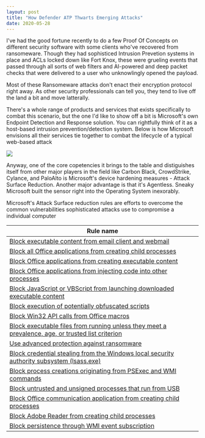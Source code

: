 ```yaml
---
layout: post
title: "How Defender ATP Thwarts Emerging Attacks"
date: 2020-05-28
---
```


I've had the good fortune recently to do a few Proof Of Concepts on different security software with some clients who've recovered from ransomeware. Though they had sophisticed
Intrusion Prevetion systems in place and ACLs locked down like Fort Knox, these were grueling events that passed through all sorts of web
filters and AI-powered and deep packet checks that were delivered to a user who unknowlingly opened the payload.

Most of these Ransomeware attacks don't enact their encryption protocol right away. As other security professionals can tell you, they tend
to live off the land a bit and move latterally.

There's a whole range of products and services that exists specifically to combat this scenario, but the one I'd like to show off a bit is
Microsoft's own Endpoint Detection and Response solution. You can rightfully think of it as a host-based intrusion prevention/detection system.
Below is how Microsoft envisions all their services tie together to combat the lifecycle of a typical web-based attack

<img src="{{ site.baseurl }}/assets/DefenderATP1.png">

Anyway, one of the core copetencies it brings to the table and distiguishes itself from other major players in the field like Carbon Black,
CrowdStrike, Cylance, and PaloAlto is Microsoft's device hardening measures - Attack Surface Reduction. Another major advantage is that
it's Agentless. Sneaky Microsoft built the sensor right into the Operating System inexorably.

Microsoft's Attack Surface reduction rules are efforts to overcome the common vulnerabilities sophisticated attacks use to compromise a
individual computer

|     Rule name                                                                                             |
|-----------------------------------------------------------------------------------------------------------|
|    [Block executable content from email client and webmail](https://docs.microsoft.com/en-us/windows/security/threat-protection/microsoft-defender-atp/attack-surface-reduction#block-executable-content-from-email-client-and-webmail)                                                 |
|    [Block all Office applications from creating child   processes](https://docs.microsoft.com/en-us/windows/security/threat-protection/microsoft-defender-atp/attack-surface-reduction#block-all-office-applications-from-creating-child-processes)                                          |
|    [Block Office applications from creating executable content](https://docs.microsoft.com/en-us/windows/security/threat-protection/microsoft-defender-atp/attack-surface-reduction#block-office-applications-from-creating-executable-content)                                             |
|    [Block Office applications from injecting code into other   processes](https://docs.microsoft.com/en-us/windows/security/threat-protection/microsoft-defender-atp/attack-surface-reduction#block-office-applications-from-injecting-code-into-other-processes)                                   |
|    [Block JavaScript or VBScript from launching downloaded   executable content](https://docs.microsoft.com/en-us/windows/security/threat-protection/microsoft-defender-atp/attack-surface-reduction#block-javascript-or-vbscript-from-launching-downloaded-executable-content)                            |
|    [Block execution of potentially obfuscated scripts](https://docs.microsoft.com/en-us/windows/security/threat-protection/microsoft-defender-atp/attack-surface-reduction#block-execution-of-potentially-obfuscated-scripts)                                                      |
|    [Block Win32 API calls from Office macros](https://docs.microsoft.com/en-us/windows/security/threat-protection/microsoft-defender-atp/attack-surface-reduction#block-win32-api-calls-from-office-macros)                                                               |
|    [Block executable files from running unless they meet a   prevalence, age, or trusted list criterion](https://docs.microsoft.com/en-us/windows/security/threat-protection/microsoft-defender-atp/attack-surface-reduction#block-executable-files-from-running-unless-they-meet-a-prevalence-age-or-trusted-list-criterion)    |
|    [Use advanced protection against ransomware](https://docs.microsoft.com/en-us/windows/security/threat-protection/microsoft-defender-atp/attack-surface-reduction#use-advanced-protection-against-ransomware)                                                             |
|    [Block credential stealing from the Windows local security   authority subsystem (lsass.exe)](https://docs.microsoft.com/en-us/windows/security/threat-protection/microsoft-defender-atp/attack-surface-reduction#block-credential-stealing-from-the-windows-local-security-authority-subsystem)            |
|    [Block process creations originating from PSExec and WMI   commands](https://docs.microsoft.com/en-us/windows/security/threat-protection/microsoft-defender-atp/attack-surface-reduction#block-process-creations-originating-from-psexec-and-wmi-commands)                                     |
|    [Block untrusted and unsigned processes that run from USB](https://docs.microsoft.com/en-us/windows/security/threat-protection/microsoft-defender-atp/attack-surface-reduction#block-untrusted-and-unsigned-processes-that-run-from-usb)                                               |
|    [Block Office communication application from creating child   processes](https://docs.microsoft.com/en-us/windows/security/threat-protection/microsoft-defender-atp/attack-surface-reduction#block-office-communication-application-from-creating-child-processes)                                 |
|    [Block Adobe Reader from creating child processes](https://docs.microsoft.com/en-us/windows/security/threat-protection/microsoft-defender-atp/attack-surface-reduction#block-adobe-reader-from-creating-child-processes)                                                       |
|    [Block persistence through WMI event subscription](https://docs.microsoft.com/en-us/windows/security/threat-protection/microsoft-defender-atp/attack-surface-reduction#block-persistence-through-wmi-event-subscription)                                                       |



